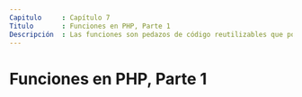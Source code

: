 ```yaml
---
Capitulo     : Capítulo 7
Titulo       : Funciones en PHP, Parte 1
Descripción  : Las funciones son pedazos de código reutilizables que podemos usar para hacer que nuestros programas sean más eficientes. PHP tiene más de 700 funciones incorporadas, ¡aprendamos algunas!
---
```


# Funciones en PHP, Parte 1
